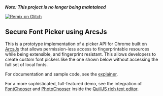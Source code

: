 ***Note: This project is no longer being maintained***

[![Remix on Glitch](https://cdn.glitch.com/2703baf2-b643-4da7-ab91-7ee2a2d00b5b%2Fremix-button.svg)](https://glitch.com/edit/#!/import/github/cromwellian/arcsjs-chromium-explainer)

## Secure Font Picker using ArcsJs

This is a prototype implementation of a picker API for Chrome built on
[ArcsJs](https://github.com/project-oak/arcsjs-core) that allows permission-less
access to fingerprintable resources while being extensible, and fingerprint
resistant. This allows developers to create custom font pickers like the one
shown below without accessing the full set of local fonts.

For documentation and sample code, see
the [explainer](pkg/demo/explainer/README.md).

For a more sophisticated, full-featured demo, see the integration of 
[FontChooser](pkg/demo/fonts/) and [PhotoChooser](pkg/demo/photos/) inside the [QuillJS rich text editor](https://project-oak.github.io/arcsjs-chromium/demo/quill/index.html).
